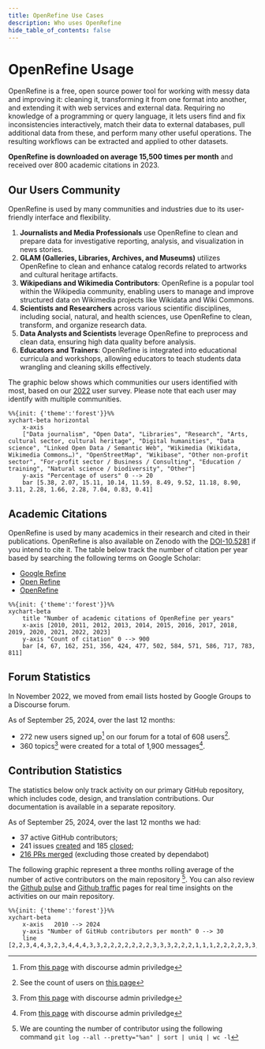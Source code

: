 ```yaml
---
title: OpenRefine Use Cases
description: Who uses OpenRefine
hide_table_of_contents: false
---
```

# OpenRefine Usage 

OpenRefine is a free, open source power tool for working with messy data and improving it: cleaning it, transforming it from one format into another, and extending it with web services and external data. Requiring no knowledge of a programming or query language, it lets users find and fix inconsistencies interactively, match their data to external databases, pull additional data from these, and perform many other useful operations. The resulting workflows can be extracted and applied to other datasets.

**OpenRefine is downloaded on average 15,500 times per month** and received over 800 academic citations in 2023.

## Our Users Community

OpenRefine is used by many communities and industries due to its user-friendly interface and flexibility.
1. **Journalists and Media Professionals** use OpenRefine to clean and prepare data for investigative reporting, analysis, and visualization in news stories.
2. **GLAM (Galleries, Libraries, Archives, and Museums)** utilizes OpenRefine to clean and enhance catalog records related to artworks and cultural heritage artifacts.
3. **Wikipedians and Wikimedia Contributors**: OpenRefine is a popular tool within the Wikipedia community, enabling users to manage and improve structured data on Wikimedia projects like Wikidata and Wiki Commons.
4. **Scientists and Researchers** across various scientific disciplines, including social, natural, and health sciences, use OpenRefine to clean, transform, and organize research data.
5. **Data Analysts and Scientists** leverage OpenRefine to preprocess and clean data, ensuring high data quality before analysis.
6. **Educators and Trainers**: OpenRefine is integrated into educational curricula and workshops, allowing educators to teach students data wrangling and cleaning skills effectively.


The graphic below shows which communities our users identified with most, based on our [2022](/blog/2022/06/28/2022-survey-results) user survey. Please note that each user may identify with multiple communities.

```mermaid
%%{init: {'theme':'forest'}}%%
xychart-beta horizontal
    x-axis  
    ["Data journalism", "Open Data", "Libraries", "Research", "Arts, cultural sector, cultural heritage", "Digital humanities", "Data science", "Linked Open Data / Semantic Web", "Wikimedia (Wikidata, Wikimedia Commons…)", "OpenStreetMap", "Wikibase", "Other non-profit sector", "For-profit sector / Business / Consulting", "Education / training", "Natural science / biodiversity", "Other"]
    y-axis "Percentage of users" 0 --> 20 
    bar [5.38, 2.07, 15.11, 10.14, 11.59, 8.49, 9.52, 11.18, 8.90, 3.11, 2.28, 1.66, 2.28, 7.04, 0.83, 0.41]
```

## Academic Citations 
OpenRefine is used by many academics in their research and cited in their publications. OpenRefine is also available on Zenodo with the [DOI-10.5281](https://zenodo.org/records/10689569) if you intend to cite it. The table below track the number of citation per year based by searching the following terms on Google Scholar:
* [Google Refine](https://scholar.google.ca/scholar?hl=en&as_sdt=0%2C5&as_ylo=2023&as_yhi=2023&q=%22Google+Refine%22+-openrefine&btnG=)
* [Open Refine](https://scholar.google.ca/scholar?hl=en&as_sdt=0%2C5&as_ylo=2023&as_yhi=2023&q=%22Open+Refine%22+-openrefine&btnG=)
* [OpenRefine](https://scholar.google.ca/scholar?hl=en&as_sdt=0%2C5&as_ylo=2023&as_yhi=2023&q=%22OpenRefine%22&btnG=)


```mermaid 
%%{init: {'theme':'forest'}}%%
xychart-beta
    title "Number of academic citations of OpenRefine per years"
    x-axis [2010, 2011, 2012, 2013, 2014, 2015, 2016, 2017, 2018, 2019, 2020, 2021, 2022, 2023]
    y-axis "Count of citation" 0 --> 900
    bar [4, 67, 162, 251, 356, 424, 477, 502, 584, 571, 586, 717, 783, 811]
```

## Forum Statistics 

In November 2022, we moved from email lists hosted by Google Groups to a Discourse forum. 

As of September 25, 2024, over the last 12 months:
* 272 new users signed up[^1] on our forum for a total of 608 users[^2].
* 360 topics[^3] were created for a total of 1,900 messages[^4].

## Contribution Statistics

The statistics below only track activity on our primary GitHub repository, which includes code, design, and translation contributions. Our documentation is available in a separate repository.

As of September 25, 2024, over the last 12 months we had: 
* 37 active GitHub contributors;
* 241 issues [created](https://github.com/OpenRefine/OpenRefine/issues?q=is%3Aissue+created%3A2023-09-25..2024-09-25) and 185 [closed](https://github.com/OpenRefine/OpenRefine/issues?q=is%3Aissue+closed%3A2023-09-25..2024-09-25);
* [216 PRs merged](https://github.com/OpenRefine/OpenRefine/pulls?page=3&q=is%3Amerged+created%3A2023-09-25..2024-09-25+-author%3Aapp%2Fdependabot) (excluding those created by dependabot) 

The following graphic represent a three months rolling average of the number of active contributors on the main repository [^5]. You can also review the [Github pulse](https://github.com/OpenRefine/OpenRefine/pulse) and [Github traffic](https://github.com/OpenRefine/OpenRefine/graphs/traffic) pages for real time insights on the activities on our main repository. 

```mermaid 
%%{init: {'theme':'forest'}}%%
xychart-beta 
    x-axis   2010 --> 2024
    y-axis "Number of GitHub contributors per month" 0 --> 30 
    line [2,2,3,4,4,3,2,3,4,4,4,3,3,2,2,2,2,2,2,2,3,3,3,2,2,2,1,1,1,2,2,2,2,3,3,3,3,4,3,2,2,2,3,2,2,1,1,1,2,2,2,2,3,3,3,2,1,2,4,4,4,3,4,4,3,3,2,4,4,5,3,2,0,0,0,0,1,1,1,1,1,2,1,1,2,3,4,4,3,5,6,6,8,8,11,11,14,14,15,14,11,9,7,8,9,12,12,12,8,7,7,7,5,6,6,8,8,9,7,8,9,17,21,22,21,19,20,19,17,18,14,15,16,19,20,17,17,12,9,9,12,15,15,16,16,18,19,17,15,14,15,12,11,12,13,11,10,11,12,13,12,10,8,8,8,9,8,7,9,10,10,9,7,10,10,12]
```

[^1]: From [this page](https://forum.openrefine.org/admin/reports/signups?end_date=2024-09-25&mode=table&start_date=2023-09-25) with discourse admin priviledge
[^2]: See the count of users on [this page](https://forum.openrefine.org/u?order=likes_received&period=all)
[^3]: From [this page](https://forum.openrefine.org/admin/reports/topics?end_date=2024-09-25&mode=table&start_date=2023-09-25) with discourse admin priviledge
[^4]: From [this page](https://forum.openrefine.org/admin/reports/posts?end_date=2024-09-25&mode=table&start_date=2023-09-25) with discourse admin priviledge
[^5]: We are counting the number of contributor using the following command `git log --all --pretty="%an" | sort | uniq | wc -l`
